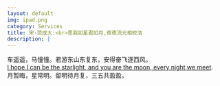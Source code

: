 ```yaml
---
layout: default
img: ipad.png
category: Services
title: 宋·范成大:<br>愿我如星君如月,夜夜流光相皎洁
description: |
---
```

  车遥遥，马憧憧。君游东山东复东，安得奋飞逐西风。<br>[I hope I can be the starlight, and you are the moon, every night we meet](http://so.gushiwen.org/view_73200.aspx).<br>月暂晦，星常明。留明待月复，三五共盈盈。
